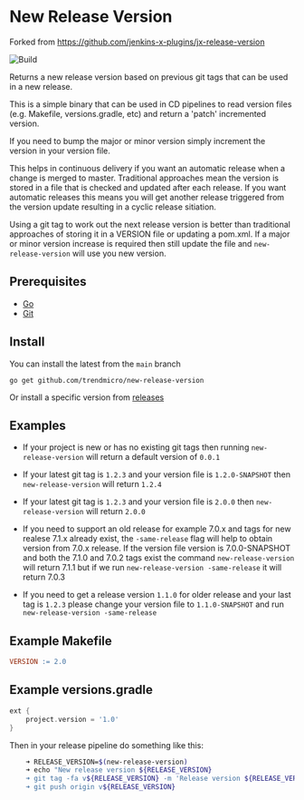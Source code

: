 # New Release Version

Forked from https://github.com/jenkins-x-plugins/jx-release-version

![Build](https://github.com/trendmicro/new-release-version/workflows/Build/badge.svg)

Returns a new release version based on previous git tags that can be used in a new release.

This is a simple binary that can be used in CD pipelines to read version files (e.g. Makefile, versions.gradle, etc) and return a 'patch' incremented version.

If you need to bump the major or minor version simply increment the version in your version file.

This helps in continuous delivery if you want an automatic release when a change is merged to master.  Traditional approaches mean the version is stored in a file that is checked and updated after each release.  If you want automatic releases this means you will get another release triggered from the version update resulting in a cyclic release sitiation.  

Using a git tag to work out the next release version is better than traditional approaches of storing it in a VERSION file or updating a pom.xml.  If a major or minor version increase is required then still update the file and `new-release-version` will use you new version.

## Prerequisites

- [Go](https://go.dev/)
- [Git](https://git-scm.com/)

## Install

You can install the latest from the `main` branch

    go get github.com/trendmicro/new-release-version

Or install a specific version from [releases](https://github.com/trendmicro/new-release-version/releases/)

## Examples

- If your project is new or has no existing git tags then running `new-release-version` will return a default version of `0.0.1`

- If your latest git tag is `1.2.3` and your version file is `1.2.0-SNAPSHOT` then `new-release-version` will return `1.2.4`

- If your latest git tag is `1.2.3` and your version file is `2.0.0` then `new-release-version` will return `2.0.0`

- If you need to support an old release for example 7.0.x and tags for new realese 7.1.x already exist, the `-same-release` flag  will help to obtain version from 7.0.x release. If the version file version is 7.0.0-SNAPSHOT and both the 7.1.0 and 7.0.2 tags exist the command `new-release-version` will return 7.1.1 but if we run `new-release-version -same-release` it will return 7.0.3

- If you need to get a release version `1.1.0` for older release and your last tag is `1.2.3` please change your version file to `1.1.0-SNAPSHOT` and run `new-release-version -same-release`

## Example Makefile

```Makefile
VERSION := 2.0
```

## Example versions.gradle

```gradle
ext {
    project.version = '1.0'
}
```

Then in your release pipeline do something like this:

```sh
    ➜ RELEASE_VERSION=$(new-release-version)
    ➜ echo "New release version ${RELEASE_VERSION}
    ➜ git tag -fa v${RELEASE_VERSION} -m 'Release version ${RELEASE_VERSION}'
    ➜ git push origin v${RELEASE_VERSION}
```
